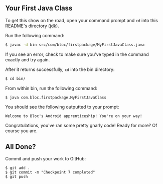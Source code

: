 ## Your First Java Class

To get this show on the road, open your command prompt and `cd` into this README's directory (jdk).

Run the following command:

``` bash
$ javac -d bin src/com/bloc/firstpackage/MyFirstJavaClass.java
```

If you see an error, check to make sure you've typed in the command exactly and try again.

After it returns successfully, `cd` into the bin directory:

``` bash
$ cd bin/
```

From within bin, run the following command:

``` bash
$ java com.bloc.firstpackage.MyFirstJavaClass
```

You should see the following outputted to your prompt:

```
Welcome to Bloc's Android apprenticeship! You're on your way!
```

Congratulations, you've ran some pretty gnarly code! Ready for more? Of course you are.

## All Done?

Commit and push your work to GitHub:

```bash(/Users/your_user_name/where/you/keep/your/work/android-source)
$ git add .
$ git commit -m "Checkpoint 7 completed"
$ git push
```
